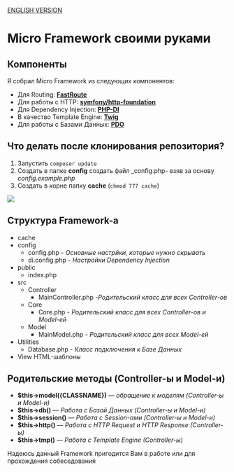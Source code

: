 [ENGLISH VERSION](https://github.com/xryst/zorge/blob/master/README_EN.md)

# Micro Framework своими руками

## Компоненты

Я собрал Micro Framework из следующих компонентов:
* Для Routing: [**FastRoute**](https://github.com/nikic/FastRoute)
* Для работы с HTTP: [**symfony/http-foundation**](https://github.com/symfony/http-foundation)
* Для Dependency Injection: [**PHP-DI**](https://github.com/PHP-DI/PHP-DI)
* В качество Template Engine: [**Twig**](https://github.com/twigphp/Twig)
* Для работы с Базами Данных: [**PDO**](https://www.php.net/manual/en/book.pdo.php)

## Что делать после клонирования репозитория?

1. Запустить `composer update`
2. Создать в папке **config** создать файл _config.php- взяв за основу _config.example.php_
3. Создать в корне папку **cache** (`chmod 777 cache`)

![](https://miro.medium.com/max/700/1*JwJspWRLr_jPv9yvyBd1lA.png)

## Структура Framework-а

* cache
* config
  * config.php - _Основные настрйки, которые нужно скрывать_
  * di.config.php - _Настройки Dependency Injection_
* public
  * index.php
* src
  * Controller
    * MainController.php -_Родительский класс для всех Controller-ов_
  * Core
    * Core.php - _Родительский класс для всех Controller-ов и Model-ей_
  * Model
    * MainModel.php - _Родительский класс для всех Model-ей_
* Utilities
  * Database.php - _Класс подключения к Базе Данных_
* View HTML-шаблоны

## Родительские методы (Controller-ы и Model-и)
* **$this->model({CLASSNAME})** — _обращение к моделям (Controller-ы и Model-и)_
* **$this->db()** — _Работа с Базой Данных (Controller-ы и Model-и)_
* **$this->session()** — _Работа с Session-ами (Controller-ы и Model-и)_
* **$this->http()** — _Работа с HTTP Request и HTTP Response (Controller-ы)_
* **$this->tmp()** — _Работа с Template Engine (Controller-ы)_

Надеюсь данный Framework пригодится Вам в работе или для прохождения собеседования

